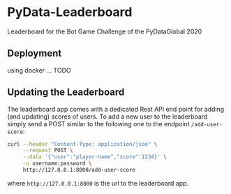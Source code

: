 # PyData-Leaderboard
Leaderboard for the Bot Game Challenge of the PyDataGlobal 2020


## Deployment
using docker ... TODO


## Updating the Leaderboard
The leaderboard app comes with a dedicated Rest API end point for adding (and updating) scores of users.
To add a new user to the leaderboard simply send a POST similar to the following one to the endpoint `/add-user-score`:

```bash
curl --header "Content-Type: application/json" \
     --request POST \
     --data '{"user":"player-name","score":1234}' \
     -u username:password \
     http://127.0.0.1:8000/add-user-score
```

where `http://127.0.0.1:8000` is the url to the leaderboard app.